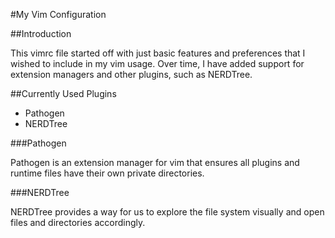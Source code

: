 #My Vim Configuration

##Introduction

This vimrc file started off with just basic features and preferences that I wished to include in my vim usage. Over time, I have added support for extension managers and other plugins, such as NERDTree.

##Currently Used Plugins
- Pathogen
- NERDTree

###Pathogen

Pathogen is an extension manager for vim that ensures all plugins and runtime files have their own private directories.

###NERDTree

NERDTree provides a way for us to explore the file system visually and open files and directories accordingly.
